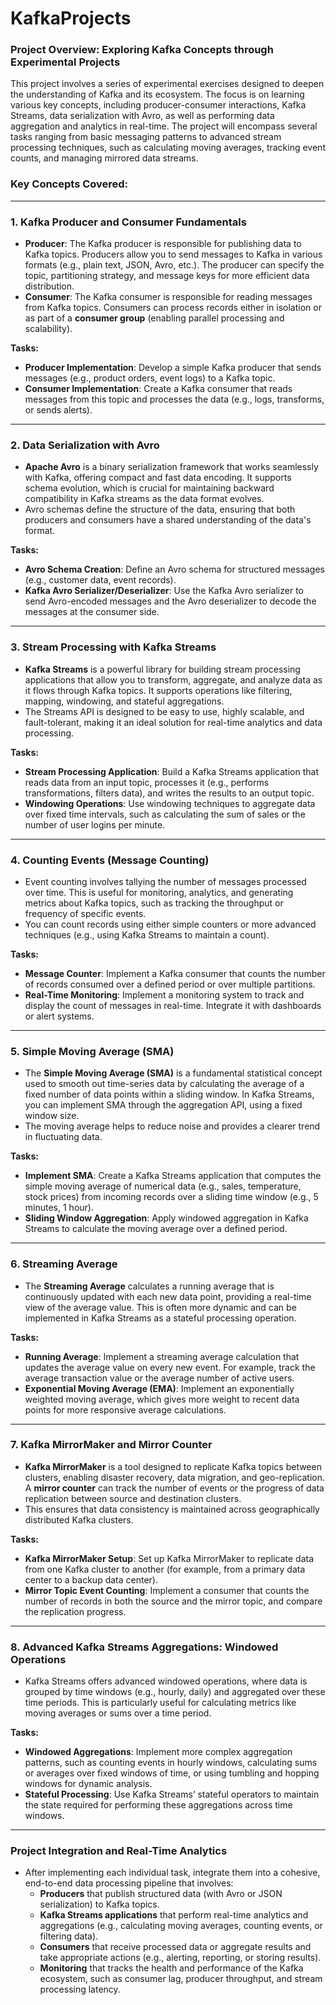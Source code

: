 # KafkaProjects

### **Project Overview: Exploring Kafka Concepts through Experimental Projects**

This project involves a series of experimental exercises designed to deepen the understanding of Kafka and its ecosystem. The focus is on learning various key concepts, including producer-consumer interactions, Kafka Streams, data serialization with Avro, as well as performing data aggregation and analytics in real-time. The project will encompass several tasks ranging from basic messaging patterns to advanced stream processing techniques, such as calculating moving averages, tracking event counts, and managing mirrored data streams.

### **Key Concepts Covered:**

---

### 1. **Kafka Producer and Consumer Fundamentals**
   - **Producer**: The Kafka producer is responsible for publishing data to Kafka topics. Producers allow you to send messages to Kafka in various formats (e.g., plain text, JSON, Avro, etc.). The producer can specify the topic, partitioning strategy, and message keys for more efficient data distribution.
   - **Consumer**: The Kafka consumer is responsible for reading messages from Kafka topics. Consumers can process records either in isolation or as part of a **consumer group** (enabling parallel processing and scalability).

   **Tasks:**
   - **Producer Implementation**: Develop a simple Kafka producer that sends messages (e.g., product orders, event logs) to a Kafka topic.
   - **Consumer Implementation**: Create a Kafka consumer that reads messages from this topic and processes the data (e.g., logs, transforms, or sends alerts).

---

### 2. **Data Serialization with Avro**
   - **Apache Avro** is a binary serialization framework that works seamlessly with Kafka, offering compact and fast data encoding. It supports schema evolution, which is crucial for maintaining backward compatibility in Kafka streams as the data format evolves.
   - Avro schemas define the structure of the data, ensuring that both producers and consumers have a shared understanding of the data's format.

   **Tasks:**
   - **Avro Schema Creation**: Define an Avro schema for structured messages (e.g., customer data, event records).
   - **Kafka Avro Serializer/Deserializer**: Use the Kafka Avro serializer to send Avro-encoded messages and the Avro deserializer to decode the messages at the consumer side.

---

### 3. **Stream Processing with Kafka Streams**
   - **Kafka Streams** is a powerful library for building stream processing applications that allow you to transform, aggregate, and analyze data as it flows through Kafka topics. It supports operations like filtering, mapping, windowing, and stateful aggregations.
   - The Streams API is designed to be easy to use, highly scalable, and fault-tolerant, making it an ideal solution for real-time analytics and data processing.

   **Tasks:**
   - **Stream Processing Application**: Build a Kafka Streams application that reads data from an input topic, processes it (e.g., performs transformations, filters data), and writes the results to an output topic.
   - **Windowing Operations**: Use windowing techniques to aggregate data over fixed time intervals, such as calculating the sum of sales or the number of user logins per minute.

---

### 4. **Counting Events (Message Counting)**
   - Event counting involves tallying the number of messages processed over time. This is useful for monitoring, analytics, and generating metrics about Kafka topics, such as tracking the throughput or frequency of specific events.
   - You can count records using either simple counters or more advanced techniques (e.g., using Kafka Streams to maintain a count).

   **Tasks:**
   - **Message Counter**: Implement a Kafka consumer that counts the number of records consumed over a defined period or over multiple partitions.
   - **Real-Time Monitoring**: Implement a monitoring system to track and display the count of messages in real-time. Integrate it with dashboards or alert systems.

---

### 5. **Simple Moving Average (SMA)**
   - The **Simple Moving Average (SMA)** is a fundamental statistical concept used to smooth out time-series data by calculating the average of a fixed number of data points within a sliding window. In Kafka Streams, you can implement SMA through the aggregation API, using a fixed window size.
   - The moving average helps to reduce noise and provides a clearer trend in fluctuating data.

   **Tasks:**
   - **Implement SMA**: Create a Kafka Streams application that computes the simple moving average of numerical data (e.g., sales, temperature, stock prices) from incoming records over a sliding time window (e.g., 5 minutes, 1 hour).
   - **Sliding Window Aggregation**: Apply windowed aggregation in Kafka Streams to calculate the moving average over a defined period.

---

### 6. **Streaming Average**
   - The **Streaming Average** calculates a running average that is continuously updated with each new data point, providing a real-time view of the average value. This is often more dynamic and can be implemented in Kafka Streams as a stateful processing operation.

   **Tasks:**
   - **Running Average**: Implement a streaming average calculation that updates the average value on every new event. For example, track the average transaction value or the average number of active users.
   - **Exponential Moving Average (EMA)**: Implement an exponentially weighted moving average, which gives more weight to recent data points for more responsive average calculations.

---

### 7. **Kafka MirrorMaker and Mirror Counter**
   - **Kafka MirrorMaker** is a tool designed to replicate Kafka topics between clusters, enabling disaster recovery, data migration, and geo-replication. A **mirror counter** can track the number of events or the progress of data replication between source and destination clusters.
   - This ensures that data consistency is maintained across geographically distributed Kafka clusters.

   **Tasks:**
   - **Kafka MirrorMaker Setup**: Set up Kafka MirrorMaker to replicate data from one Kafka cluster to another (for example, from a primary data center to a backup data center).
   - **Mirror Topic Event Counting**: Implement a consumer that counts the number of records in both the source and the mirror topic, and compare the replication progress.

---

### 8. **Advanced Kafka Streams Aggregations: Windowed Operations**
   - Kafka Streams offers advanced windowed operations, where data is grouped by time windows (e.g., hourly, daily) and aggregated over these time periods. This is particularly useful for calculating metrics like moving averages or sums over a time period.

   **Tasks:**
   - **Windowed Aggregations**: Implement more complex aggregation patterns, such as counting events in hourly windows, calculating sums or averages over fixed windows of time, or using tumbling and hopping windows for dynamic analysis.
   - **Stateful Processing**: Use Kafka Streams’ stateful operators to maintain the state required for performing these aggregations across time windows.

---

### **Project Integration and Real-Time Analytics**
   - After implementing each individual task, integrate them into a cohesive, end-to-end data processing pipeline that involves:
     - **Producers** that publish structured data (with Avro or JSON serialization) to Kafka topics.
     - **Kafka Streams applications** that perform real-time analytics and aggregations (e.g., calculating moving averages, counting events, or filtering data).
     - **Consumers** that receive processed data or aggregate results and take appropriate actions (e.g., alerting, reporting, or storing results).
     - **Monitoring** that tracks the health and performance of the Kafka ecosystem, such as consumer lag, producer throughput, and stream processing latency.
